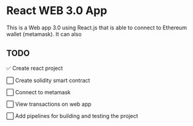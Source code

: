 # React WEB 3.0 App

This is a Web app 3.0 using React.js that is able to connect to Ethereum wallet (metamask).
It can also

## TODO

✅ Create react project

⬜️ Create solidity smart contract

⬜️ Connect to metamask

⬜️ View transactions on web app

⬜️ Add pipelines for building and testing the project
